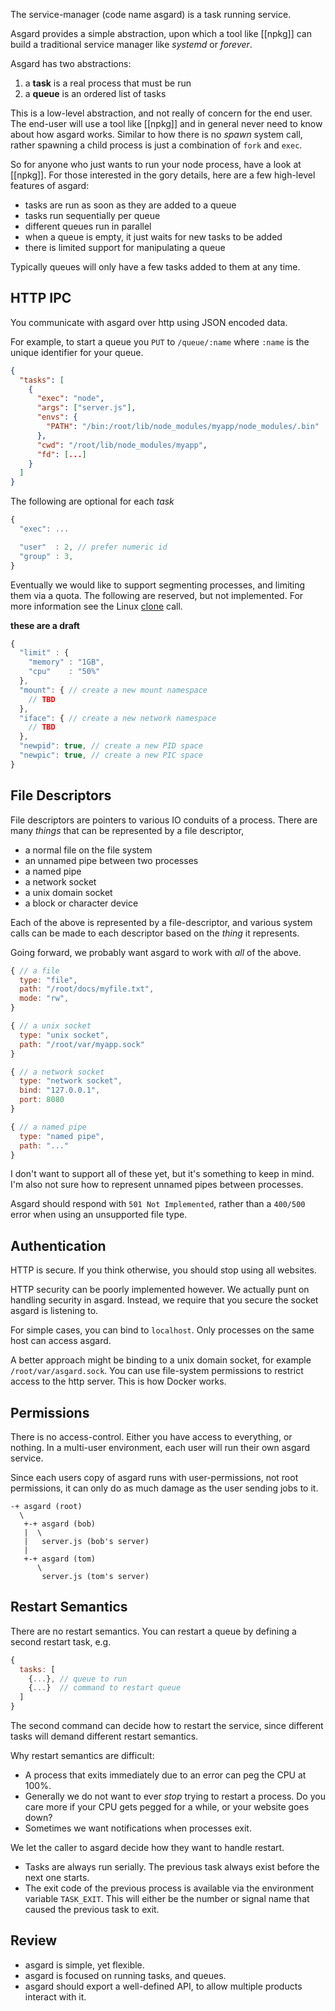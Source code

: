 The service-manager (code name asgard) is a task running service.

Asgard provides a simple abstraction, upon which a tool like [[npkg]] can build a traditional service manager like *systemd* or *forever*.

Asgard has two abstractions:

1. a **task** is a real process that must be run
2. a **queue** is an ordered list of tasks

This is a low-level abstraction, and not really of concern for the end user. The end-user will use a tool like [[npkg]] and in general never need to know about how asgard works. Similar to how there is no *spawn* system call, rather spawning a child process is just a combination of `fork` and `exec`.

So for anyone who just wants to run your node process, have a look at [[npkg]]. For those interested in the gory details, here are a few high-level features of asgard:

- tasks are run as soon as they are added to a queue
- tasks run sequentially per queue
- different queues run in parallel
- when a queue is empty, it just waits for new tasks to be added
- there is limited support for manipulating a queue

Typically queues will only have a few tasks added to them at any time.

## HTTP IPC

You communicate with asgard over http using JSON encoded data.

For example, to start a queue you `PUT` to `/queue/:name` where `:name` is the unique identifier for your queue.

```json
{
  "tasks": [
    {
      "exec": "node",
      "args": ["server.js"],
      "envs": {
        "PATH": "/bin:/root/lib/node_modules/myapp/node_modules/.bin"
      },
      "cwd": "/root/lib/node_modules/myapp",
      "fd": [...]
    }
  ]
}
```

The following are optional for each *task*

```javascript
{
  "exec": ...

  "user"  : 2, // prefer numeric id
  "group" : 3,
}
```

Eventually we would like to support segmenting processes, and limiting them via a quota.
The following are reserved, but not implemented.
For more information see the Linux [clone](http://linux.die.net/man/2/clone) call.

**these are a draft**

```javascript
{
  "limit" : {
    "memory" : "1GB",
    "cpu"    : "50%"
  },
  "mount": { // create a new mount namespace
    // TBD
  },
  "iface": { // create a new network namespace
    // TBD
  },
  "newpid": true, // create a new PID space
  "newpic": true, // create a new PIC space
}
```

## File Descriptors

File descriptors are pointers to various IO conduits of a process. There are many *things* that can be represented by a file descriptor,

- a normal file on the file system
- an unnamed pipe between two processes
- a named pipe
- a network socket
- a unix domain socket
- a block or character device

Each of the above is represented by a file-descriptor, and various system calls can be made to each descriptor based on the *thing* it represents.

Going forward, we probably want asgard to work with *all* of the above.

```javascript
{ // a file
  type: "file",
  path: "/root/docs/myfile.txt",
  mode: "rw",
}

{ // a unix socket
  type: "unix socket",
  path: "/root/var/myapp.sock"
}

{ // a network socket
  type: "network socket",
  bind: "127.0.0.1",
  port: 8080
}

{ // a named pipe
  type: "named pipe",
  path: "..."
}
```

I don't want to support all of these yet, but it's something to keep in mind. I'm also not sure how to represent unnamed pipes between processes.

Asgard should respond with `501 Not Implemented`, rather than a `400/500` error when using an unsupported file type.

## Authentication

HTTP is secure. If you think otherwise, you should stop using all websites.

HTTP security can be poorly implemented however. We actually punt on handling security in asgard. Instead, we require that you secure the socket asgard is listening to.

For simple cases, you can bind to `localhost`. Only processes on the same host can access asgard.

A better approach might be binding to a unix domain socket, for example `/root/var/asgard.sock`. You can use file-system permissions to restrict access to the http server. This is how Docker works.


## Permissions

There is no access-control. Either you have access to everything, or nothing.
In a multi-user environment, each user will run their own asgard service.

Since each users copy of asgard runs with user-permissions, not root permissions, it can only do as much damage as the user sending jobs to it.

```
-+ asgard (root)
  \
   +-+ asgard (bob)
   |  \
   |   server.js (bob's server)
   |
   +-+ asgard (tom)
      \
       server.js (tom's server)
```

## Restart Semantics

There are no restart semantics. You can restart a queue by defining a second restart task, e.g.

```javascript
{
  tasks: [
    {...}, // queue to run
    {...}  // command to restart queue
  ]
}
```

The second command can decide how to restart the service,
since different tasks will demand different restart semantics.

Why restart semantics are difficult:

- A process that exits immediately due to an error can peg the CPU at 100%.
- Generally we do not want to ever *stop* trying to restart a process.
  Do you care more if your CPU gets pegged for a while, or your website goes down?
- Sometimes we want notifications when processes exit.

We let the caller to asgard decide how they want to handle restart.

- Tasks are always run serially.
  The previous task always exist before the next one starts.
- The exit code of the previous process is available via the
  environment variable `TASK_EXIT`.
  This will either be the number or signal name that
  caused the previous task to exit.

## Review

- asgard is simple, yet flexible.
- asgard is focused on running tasks, and queues.
- asgard should export a well-defined API, to allow multiple products interact with it.
